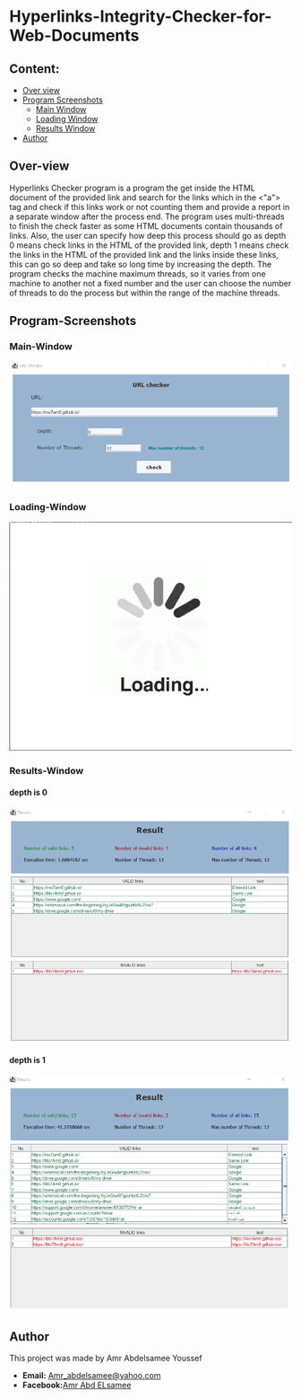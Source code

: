 # Hyperlinks-Integrity-Checker-for-Web-Documents


## Content:
- [Over view](#Over-view)
- [Program Screenshots](#Program-Screenshots)
  - [Main Window](#Main-Window)
  - [Loading Window](#Loading-Window)
  - [Results Window](#Results-Window)
- [Author](#Author)


## Over-view
 Hyperlinks Checker program is a program the get inside the HTML document of the provided link and search for the links which in the <"a"> tag and check if this links work or not counting them and provide a report in a separate window after the process end.
 The program uses multi-threads to finish the check faster as some HTML documents contain thousands of links.
 Also, the user can specify how deep this process should go as depth 0 means check links in the HTML of the provided link, depth 1 means check the links in the HTML of the provided link and the links inside these links, this can go so deep and take so long time by increasing the depth.
 The program checks the machine maximum threads, so it varies from one machine to another not a fixed number and the user can choose the number of threads to do the process but within the range of the machine threads.


## Program-Screenshots

### Main-Window

<img src="https://github.com/Amr-abdelsamee/Hyperlinks-Integrity-Checker-for-Web-Documents/blob/main/screenshots/main-window.png" alt="Main-menu"/>

### Loading-Window

<img src="https://github.com/Amr-abdelsamee/Hyperlinks-Integrity-Checker-for-Web-Documents/blob/main/screenshots/loading-window.png" alt="Loading window"/>

### Results-Window
#### depth is 0

<img src="https://github.com/Amr-abdelsamee/Hyperlinks-Integrity-Checker-for-Web-Documents/blob/main/screenshots/results-depth-0.png" alt="results-depth-0"/>

#### depth is 1

<img src="https://github.com/Amr-abdelsamee/Hyperlinks-Integrity-Checker-for-Web-Documents/blob/main/screenshots/results-depth-1.png" alt="results-depth-1"/>


## Author
This project was made by Amr Abdelsamee Youssef

- **Email:** Amr_abdelsamee@yahoo.com
- **Facebook:**[Amr Abd ELsamee](https://www.facebook.com/Amr.Abdelsame3/)